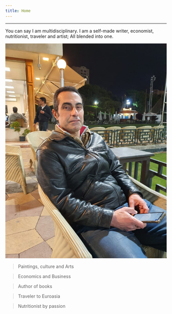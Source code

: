 ```yaml
---
title: Home 
---
```


---

You can say I am multidisciplinary. I am a self-made writer, economist, nutritionist, traveler and artist; All blended into one.

![IMG-20230323-WA0003](/IMG-20230323-WA0003.jpg)

> Paintings, culture and Arts

> Economics and Business 

> Author of books

> Traveler to Euroasia

> Nutritionist by passion